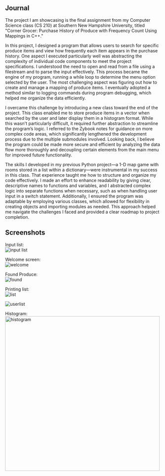 ## Journal
The project I am showcasing is the final assignment from my Computer Science class (CS 210) at Southern New Hampshire University, titled "Corner Grocer: Purchase History of Produce with Frequency Count Using Mappings in C++."

In this project, I designed a program that allows users to search for specific produce items and view how frequently each item appears in the purchase history. One aspect I executed particularly well was abstracting the complexity of individual code components to meet the project specifications. I understood the need to open and read from a file using a filestream and to parse the input effectively. This process became the engine of my program, running a while loop to determine the menu option selected by the user. The most challenging aspect was figuring out how to create and manage a mapping of produce items. I eventually adopted a method similar to logging commands during program debugging, which helped me organize the data efficiently.

I overcame this challenge by introducing a new class toward the end of the project. This class enabled me to store produce items in a vector when searched by the user and later display them in a histogram format. While this wasn't particularly difficult, it required further abstraction to streamline the program’s logic. I referred to the Zybook notes for guidance on more complex code areas, which significantly lengthened the development process due to the multiple submodules involved. Looking back, I believe the program could be made more secure and efficient by analyzing the data flow more thoroughly and decoupling certain elements from the main menu for improved future functionality.

The skills I developed in my previous Python project—a 1-D map game with rooms stored in a list within a dictionary—were instrumental in my success in this class. That experience taught me how to structure and organize my code effectively. I made an effort to enhance readability by giving clear, descriptive names to functions and variables, and I abstracted complex logic into separate functions when necessary, such as when handling user input in a switch statement. Additionally, I ensured the program was adaptable by employing various classes, which allowed for flexibility in creating objects and importing modules as needed. This approach helped me navigate the challenges I faced and provided a clear roadmap to project completion.

Screenshots  
--- 
Input list:  
![input list](https://github.com/uturuncuayaku/SNHU-Portfoli/blob/main/Corner-Grocer-Produce/Screenshots/Screenshot%202023-04-20%20161230.png)   

Welcome screen:  
![welcome](https://github.com/uturuncuayaku/SNHU-Portfoli/blob/main/Corner-Grocer-Produce/Screenshots/welcome.png)  

Found Produce:  
![found](https://github.com/uturuncuayaku/SNHU-Portfoli/blob/main/Corner-Grocer-Produce/Screenshots/FoundProduce.png)  

Printing list:  
![list](https://github.com/uturuncuayaku/SNHU-Portfoli/blob/main/Corner-Grocer-Produce/Screenshots/print%20list%20from%20search%20history.png)  

![userlist](https://github.com/uturuncuayaku/SNHU-Portfoli/blob/main/Corner-Grocer-Produce/Screenshots/user%20searched%20list%20and%20frequency%20mappings.png)  

Histogram:  
<a href="https://github.com/uturuncuayaku/SNHU-Portfoli/blob/main/Corner-Grocer-Produce/Screenshots/histogram.png" target="_blank">
    <img src="https://github.com/uturuncuayaku/SNHU-Portfoli/blob/main/Corner-Grocer-Produce/Screenshots/histogram.png" alt="histogram" width="500">
</a>